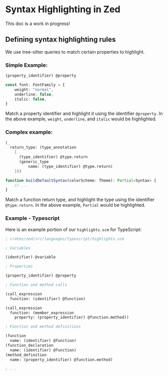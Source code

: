 # Syntax Highlighting in Zed

This doc is a work in progress!

## Defining syntax highlighting rules

We use tree-sitter queries to match certain properties to highlight.

### Simple Example:

```scheme
(property_identifier) @property
```

```ts
const font: FontFamily = {
    weight: "normal",
    underline: false,
    italic: false,
}
```

Match a property identifier and highlight it using the identifier `@property`. In the above example, `weight`, `underline`, and `italic` would be highlighted.

### Complex example:

```scheme
(_
  return_type: (type_annotation
    [
      (type_identifier) @type.return
      (generic_type
          name: (type_identifier) @type.return)
    ]))
```

```ts
function buildDefaultSyntax(colorScheme: Theme): Partial<Syntax> {
    // ...
}
```

Match a function return type, and highlight the type using the identifier `@type.return`. In the above example, `Partial` would be highlighted.

### Example - Typescript

Here is an example portion of our `highlights.scm` for TypeScript:

```scheme
; crates/zed/src/languages/typescript/highlights.scm

; Variables

(identifier) @variable

; Properties

(property_identifier) @property

; Function and method calls

(call_expression
  function: (identifier) @function)

(call_expression
  function: (member_expression
    property: (property_identifier) @function.method))

; Function and method definitions

(function
  name: (identifier) @function)
(function_declaration
  name: (identifier) @function)
(method_definition
  name: (property_identifier) @function.method)

; ...
```
